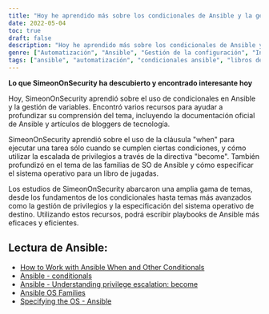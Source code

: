 ```yaml
---
title: "Hoy he aprendido más sobre los condicionales de Ansible y la gestión de variables"
date: 2022-05-04
toc: true
draft: false
description: "Hoy he aprendido más sobre los condicionales de Ansible y la gestión de variables"
genre: ["Automatización", "Ansible", "Gestión de la configuración", "Infraestructura informática", "DevOps", "Desarrollo del libro de jugadas", "Gestión variable", "Ejecución condicional"]
tags: ["ansible", "automatización", "condicionales ansible", "libros de jugadas", "ansible playbooks", "colecciones de playbooks ansible", "colecciones ansible", "variables", "Documentación de Ansible", "Blogueros tecnológicos", "Condicionales en Ansible", "Ejecución de tareas", "Escalada de privilegios", "Convertirse en Directiva", "Familias de SO Ansible", "Sistema operativo de destino", "Desarrollo eficiente de libros de jugadas", "Automatización dinámica", "Mejores prácticas de gestión de la configuración", "Automatización de infraestructuras", "Herramientas DevOps", "Trucos y consejos de Ansible"]
---
```


**Lo que SimeonOnSecurity ha descubierto y encontrado interesante hoy**

Hoy, SimeonOnSecurity aprendió sobre el uso de condicionales en Ansible y la gestión de variables. Encontró varios recursos para ayudar a profundizar su comprensión del tema, incluyendo la documentación oficial de Ansible y artículos de bloggers de tecnología.

SimeonOnSecurity aprendió sobre el uso de la cláusula "when" para ejecutar una tarea sólo cuando se cumplen ciertas condiciones, y cómo utilizar la escalada de privilegios a través de la directiva "become". También profundizó en el tema de las familias de SO de Ansible y cómo especificar el sistema operativo para un libro de jugadas.

Los estudios de SimeonOnSecurity abarcaron una amplia gama de temas, desde los fundamentos de los condicionales hasta temas más avanzados como la gestión de privilegios y la especificación del sistema operativo de destino. Utilizando estos recursos, podrá escribir playbooks de Ansible más eficaces y eficientes.

## Lectura de Ansible:
- [How to Work with Ansible When and Other Conditionals](https://adamtheautomator.com/ansible-when/)
- [Ansible - conditionals](https://docs.ansible.com/ansible/latest/user_guide/playbooks_conditionals.html)
- [Ansible - Understanding privilege escalation: become](https://docs.ansible.com/ansible/latest/user_guide/become.html)
- [Ansible OS Families](https://techviewleo.com/list-of-ansible-os-family-distributions-facts/)
- [Specifying the OS - Ansible](https://stackoverflow.com/questions/33762738/specifying-the-os-ansible)
